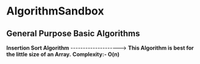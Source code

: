 # AlgorithmSandbox
General Purpose Basic Algorithms
-----------------------------------------------------------------------------------------------------------
>
**Insertion Sort Algorithm**   --------------------> **This Algorithm is best for the little size of an Array.**
**Complexity:- O(n)**
